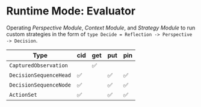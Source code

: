 # Runtime Mode: Evaluator

Operating _Perspective Module_, _Context Module_, and _Strategy Module_ to run custom strategies in the form of `type Decide = Reflection -> Perspective -> Decision`.

| Type                          | cid | get | put | pin |
| ----------------------------- | --- | --- | --- | --- |
| `CapturedObservation`         |     | ✅  |    |      |
| `DecisionSequenceHead`        | ✅  |     | ✅ | ✅  |
| `DecisionSequenceNode`        | ✅  |     | ✅ | ✅  |
| `ActionSet`                   | ✅  |     | ✅ | ✅  |
